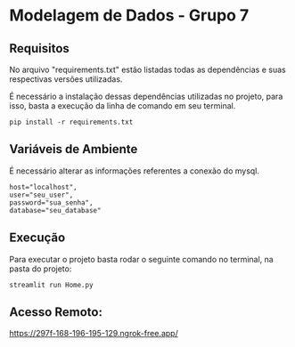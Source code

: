# Modelagem de Dados - Grupo 7

## Requisitos

No arquivo "requirements.txt" estão listadas todas as dependências e suas respectivas versões utilizadas.

É necessário a instalação dessas dependências utilizadas no projeto, para isso, basta a execução da linha de comando em seu terminal.


    pip install -r requirements.txt


## Variáveis de Ambiente

É necessário alterar as informações referentes a conexão do mysql.

    host="localhost",
    user="seu_user",
    password="sua_senha",
    database="seu_database"

## Execução

Para executar o projeto basta rodar o seguinte comando no terminal, na pasta do projeto:

    streamlit run Home.py

## Acesso Remoto:
https://297f-168-196-195-129.ngrok-free.app/